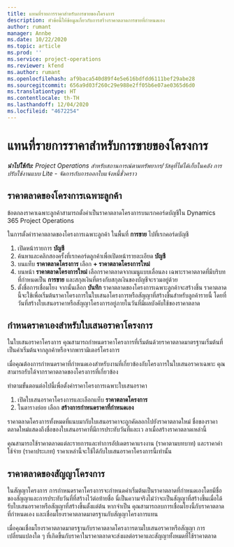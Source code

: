 ```yaml
---
title: แทนที่รายการราคาสำหรับการขายของโครงการ
description: หัวข้อนี้ให้ข้อมูลเกี่ยวกับการสร้างราคาตลาดการขายที่กำหนดเอง
author: rumant
manager: Annbe
ms.date: 10/22/2020
ms.topic: article
ms.prod: ''
ms.service: project-operations
ms.reviewer: kfend
ms.author: rumant
ms.openlocfilehash: af9baca540d89f4e5e616bdfdd6111bef29abe28
ms.sourcegitcommit: 656a9d03f260c29e988e2ff05b6e07ae0365d6d0
ms.translationtype: HT
ms.contentlocale: th-TH
ms.lasthandoff: 12/04/2020
ms.locfileid: "4672254"
---
```

# <a name="override-project-sales-price-lists"></a>แทนที่รายการราคาสำหรับการขายของโครงการ

_**นำไปใช้กับ:** Project Operations สำหรับสถานการณ์ตามทรัพยากร/วัสดุที่ไม่ได้เก็บในคลัง การปรับใช้งานแบบ Lite - จัดการกับการออกใบแจ้งหนี้ชั่วคราว_

## <a name="customer-specific-project-price-lists"></a>ราคาตลาดของโครงการเฉพาะลูกค้า

ข้อตกลงราคาเฉพาะลูกค้าสามารถตั้งค่าเป็นราคาตลาดโครงการบนเรกคอร์ดบัญชีใน Dynamics 365 Project Operations

ในการตั้งค่าราคาตลาดของโครงการเฉพาะลูกค้า ในพื้นที่ **การขาย** ไปที่เรกคอร์ดบัญชี

1. เปิดหน้ารายการ **บัญชี**
2. ค้นหาและคลิกสองครั้งที่เรกคอร์ดลูกค้าเพื่อเปิดหน้ารายละเอียด **บัญชี**
3. บนแท็บ **ราคาตลาดโครงการ** เลือก **+ ราคาตลาดโครงการใหม่**
4. บนหน้า **ราคาตลาดโครงการใหม่** เลือกราคาตลาดจากเมนูแบบเลื่อนลง เฉพาะราคาตลาดที่มีบริบทที่กำหนดเป็น **การขาย** และสกุลเงินที่ตรงกับสกุลเงินของบัญชีจะรวมอยู่ด้วย
5. ตั้งชื่อการเชื่อมโยง จากนั้นเลือก **บันทึก** ราคาตลาดของโครงการเฉพาะลูกค้าจะสร้างขึ้น ราคาตลาดนี้จะใช้เพื่อเริ่มต้นราคาโครงการในใบเสนอโครงการหรือสัญญาที่สร้างขึ้นสำหรับลูกค้ารายนี้ โดยที่วันที่สร้างใบเสนอราคาหรือสัญญาโครงการอยู่ภายในวันที่มีผลบังคับใช้ของราคาตลาด

## <a name="custom-pricing-on-project-quotes"></a>กำหนดราคาเองสำหรับใบเสนอราคาโครงการ

ในใบเสนอราคาโครงการ คุณสามารถกำหนดราคาโครงการที่เริ่มต้นด้วยราคาตลาดมาตรฐานเริ่มต้นที่เป็นค่าเริ่มต้นจากลูกค้าหรือจากพารามิเตอร์โครงการ

เมื่อคุณต้องการกำหนดราคาที่กำหนดเองสำหรับงานที่เกี่ยวข้องกับโครงการในใบเสนอราคาเฉพาะ คุณสามารถรับได้จากราคาตลาดของโครงการที่เกี่ยวข้อง

ทำตามขั้นตอนต่อไปนี้เพื่อตั้งค่าราคาโครงการเฉพาะใบเสนอราคา

1. เปิดใบเสนอราคาโครงการและเลือกแท็บ **ราคาตลาดโครงการ**
2. ในตารางย่อย เลือก **สร้างการกำหนดราคาที่กำหนดเอง**

ราคาตลาดโครงการทั้งหมดที่แนบมากับใบเสนอราคาจะถูกคัดลอกไปยังราคาตลาดใหม่ ชื่อของราคาตลาดใหม่แสดงถึงชื่อของใบเสนอราคาที่มีการประทับวันที่และเว ลาเมื่อสร้างราคาตลาดเหล่านี้

คุณสามารถใช้ราคาตลาดแต่ละรายการและทำการอัปเดตราคาแรงงาน (ราคาตามบทบาท) และราคาค่าใช้จ่าย (ราคาประเภท) ราคาเหล่านี้จะใช้ได้กับใบเสนอราคาโครงการนี้เท่านั้น

## <a name="price-lists-on-a-project-contract"></a>ราคาตลาดของสัญญาโครงการ

ในสัญญาโครงการ การกำหนดราคาโครงการจะกำหนดค่าเริ่มต้นเป็นราคาตลาดที่กำหนดเองโดยมีชื่อของสัญญาและการประทับวันที่ที่สร้างไว้ต่อท้ายชื่อ นี่เป็นความจริงไม่ว่าจะเป็นสัญญาที่สร้างขึ้นเมื่อได้รับใบเสนอราคาหรือสัญญาที่สร้างขึ้นตั้งแต่ต้น หากจำเป็น คุณสามารถลบการเชื่อมโยงนี้กับราคาตลาดที่กำหนดเอง และเชื่อมโยงราคาตลาดมาตรฐานกับสัญญาโครงการแทน

เมื่อคุณเชื่อมโยงราคาตลาดมาตรฐานกับราคาตลาดโครงการตามใบเสนอราคาหรือสัญญา การเปลี่ยนแปลงใด ๆ ที่เกิดขึ้นกับราคาในราคาตลาดจะส่งผลต่อราคาและสัญญาทั้งหมดที่ใช้ราคาตลาด
